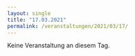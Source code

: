 ```yaml
---
layout: single
title: "17.03.2021"
permalink: /veranstaltungen/2021/03/17/
---
```


Keine Veranstaltung an diesem Tag.
